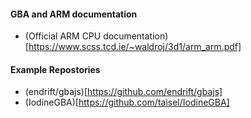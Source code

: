 #### GBA and ARM documentation
- (Official ARM CPU documentation)[https://www.scss.tcd.ie/~waldroj/3d1/arm_arm.pdf]

#### Example Repostories 
- (endrift/gbajs)[https://github.com/endrift/gbajs]
- (IodineGBA)[https://github.com/taisel/IodineGBA]

